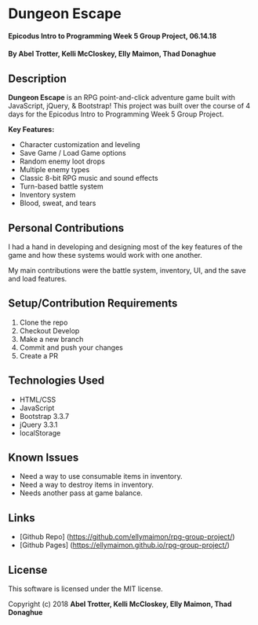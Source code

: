 # Dungeon Escape

#### Epicodus Intro to Programming Week 5 Group Project, 06.14.18

#### By Abel Trotter, Kelli McCloskey, Elly Maimon, Thad Donaghue

## Description

**Dungeon Escape** is an RPG point-and-click adventure game built with JavaScript, jQuery, & Bootstrap! This project was built over the course of 4 days for the Epicodus Intro to Programming Week 5 Group Project.

**Key Features:**
* Character customization and leveling
* Save Game / Load Game options
* Random enemy loot drops
* Multiple enemy types
* Classic 8-bit RPG music and sound effects
* Turn-based battle system
* Inventory system
* Blood, sweat, and tears

## Personal Contributions

I had a hand in developing and designing most of the key features of the game and how these systems would work with one another.  

My main contributions were the battle system, inventory, UI, and the save and load features.

## Setup/Contribution Requirements

1. Clone the repo
1. Checkout Develop
1. Make a new branch
1. Commit and push your changes
1. Create a PR

## Technologies Used

* HTML/CSS
* JavaScript
* Bootstrap 3.3.7
* jQuery 3.3.1
* localStorage

## Known Issues

* Need a way to use consumable items in inventory.
* Need a way to destroy items in inventory.
* Needs another pass at game balance.

## Links

* [Github Repo] (https://github.com/ellymaimon/rpg-group-project/)
* [Github Pages] (https://ellymaimon.github.io/rpg-group-project/)

## License

This software is licensed under the MIT license.

Copyright (c) 2018 **Abel Trotter, Kelli McCloskey, Elly Maimon, Thad Donaghue**
